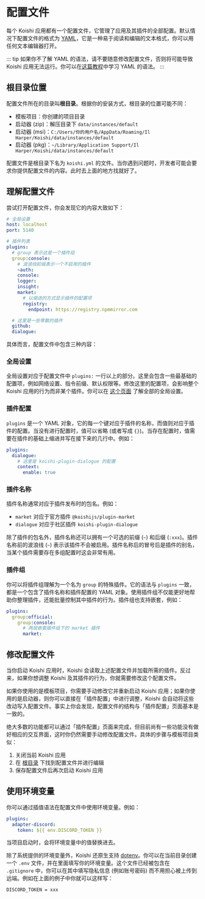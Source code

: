 # 配置文件

每个 Koishi 应用都有一个配置文件，它管理了应用及其插件的全部配置。默认情况下配置文件的格式为 [YAML](https://en.wikipedia.org/wiki/YAML)，它是一种易于阅读和编辑的文本格式，你可以用任何文本编辑器打开。

::: tip
如果你不了解 YAML 的语法，请不要随意修改配置文件，否则将可能导致 Koishi 应用无法运行。你可以在[这篇教程](https://www.runoob.com/w3cnote/yaml-intro.html)中学习 YAML 的语法。
:::

## 根目录位置

配置文件所在的目录叫**根目录**。根据你的安装方式，根目录的位置可能不同：

- 模板项目：你创建的项目目录
- 启动器 (zip)：解压目录下 `data/instances/default`
- 启动器 (msi)：`C:/Users/你的用户名/AppData/Roaming/Il Harper/Koishi/data/instances/default`
- 启动器 (pkg)：`~/Library/Application Support/Il Harper/Koishi/data/instances/default`

配置文件是根目录下名为 `koishi.yml` 的文件。当你遇到问题时，开发者可能会要求你提供配置文件的内容。此时去上面的地方找就好了。

## 理解配置文件

尝试打开配置文件，你会发现它的内容大致如下：

```yaml
# 全局设置
host: localhost
port: 5140

# 插件列表
plugins:
  # group 表示这是一个插件组
  group:console:
    # 波浪线前缀表示一个不启用的插件
    ~auth:
    console:
    logger:
    insight:
    market:
      # 以缩进的方式显示插件的配置项
      registry:
        endpoint: https://registry.npmmirror.com

  # 这里是一些零散的插件
  github:
  dialogue:
```

具体而言，配置文件中包含三种内容：

### 全局设置

全局设置对应于配置文件中 `plugins:` 一行以上的部分。这里会包含一些最基础的配置项，例如网络设置、指令前缀、默认权限等。修改这里的配置项，会影响整个 Koishi 应用的行为而非某个插件。你可以在 [这个页面](../../api/core/app.md) 了解全部的全局设置。

### 插件配置

`plugins` 是一个 YAML 对象，它的每一个键对应于插件的名称，而值则对应于插件的配置。当没有进行配置时，值可以省略 (或者写成 `{}`)。当存在配置时，值需要在插件的基础上缩进并写在接下来的几行中。例如：

```yaml koishi.yml
plugins:
  dialogue:
    # 这里是 koishi-plugin-dialogue 的配置
    context:
      enable: true
```

### 插件名称

插件名称通常对应于插件发布时的包名。例如：

- `market` 对应于官方插件 `@koishijs/plugin-market`
- `dialogue` 对应于社区插件 `koishi-plugin-dialogue`

除了插件的包名外，插件名称还可以拥有一个可选的前缀 (`~`) 和后缀 (`:xxx`)。插件名称前的波浪线 (`~`) 表示该插件不会被启用。插件名称后的冒号后是插件的别名，当某个插件需要存在多组配置时这会非常有用。

### 插件组

你可以将插件组理解为一个名为 `group` 的特殊插件。它的语法与 `plugins` 一致，都是一个包含了插件名称和插件配置的 YAML 对象。使用插件组不仅能更好地帮助你整理插件，还能批量控制其中插件的行为。插件组也支持嵌套，例如：

```yaml koishi.yml
plugins:
  group:official:
    group:console:
      # 两层嵌套插件组下的 market 插件
      market:
```

## 修改配置文件

当你启动 Koishi 应用时，Koishi 会读取上述配置文件并加载所需的插件。反过来，如果你想调整 Koishi 及其插件的行为，你就需要修改这个配置文件。

如果你使用的是模板项目，你需要手动修改它并重新启动 Koishi 应用；如果你使用的是启动器，则你可以直接在「插件配置」中进行调整，Koishi 会自动将这些改动写入配置文件。事实上你会发现，配置文件的结构与「插件配置」页面基本是一致的。

绝大多数的功能都可以通过「插件配置」页面来完成，但目前尚有一些功能没有做好相应的交互界面，这时你仍然需要手动修改配置文件。具体的步骤与模板项目类似：

1. 关闭当前 Koishi 应用
2. 在 [根目录](#根目录位置) 下找到配置文件并进行编辑
3. 保存配置文件后再次启动 Koishi 应用

## 使用环境变量

你可以通过插值语法在配置文件中使用环境变量。例如：

```yaml title=koishi.yml
plugins:
  adapter-discord:
    token: ${{ env.DISCORD_TOKEN }}
```

当项目启动时，会将环境变量中的值替换进去。

除了系统提供的环境变量外，Koishi 还原生支持 [dotenv](https://github.com/motdotla/dotenv)。你可以在当前目录创建一个 `.env` 文件，并在里面填写你的环境变量。这个文件已经被包含在 `.gitignore` 中，你可以在其中填写隐私信息 (例如账号密码) 而不用担心被上传到远端。例如在上面的例子中你就可以这样写：

```sh title=.env
DISCORD_TOKEN = xxx
```
